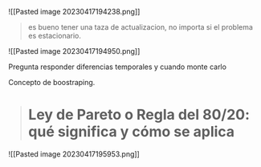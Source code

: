 ![[Pasted image 20230417194238.png]]

> es bueno tener una taza de actualizacion, no importa si el problema es estacionario.

![[Pasted image 20230417194950.png]]

Pregunta responder diferencias temporales y cuando monte carlo

Concepto de boostraping.

> # Ley de Pareto o Regla del 80/20: qué significa y cómo se aplica

![[Pasted image 20230417195953.png]]

